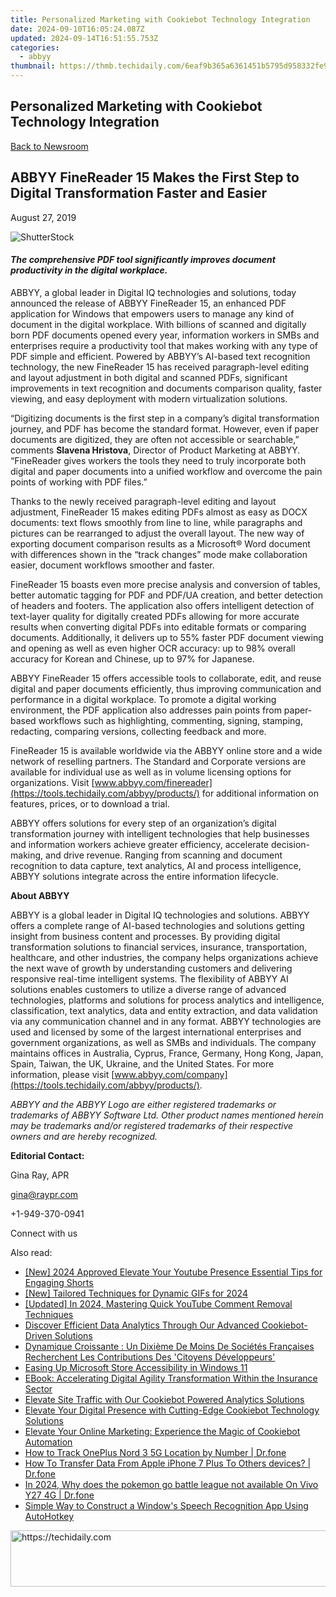 ```yaml
---
title: Personalized Marketing with Cookiebot Technology Integration
date: 2024-09-10T16:05:24.087Z
updated: 2024-09-14T16:51:55.753Z
categories:
  - abbyy
thumbnail: https://thmb.techidaily.com/6eaf9b365a6361451b5795d958332fe971bf3b2af37ac8e9e5c055811b75ea47.jpg
---
```


## Personalized Marketing with Cookiebot Technology Integration

[Back to Newsroom](https://tools.techidaily.com/abbyy/products/)

## ABBYY FineReader 15 Makes the First Step to Digital Transformation Faster and Easier

August 27, 2019

![ShutterStock](https://content.abbyy.com/-/media/project/abbyy/abbyy/branchtemplates/shutterstock_1272462163_1296-x-729.jpg?h=729&iar=0&w=1296)

#### _The comprehensive PDF tool significantly improves document productivity in the digital workplace._ 

  
ABBYY, a global leader in Digital IQ technologies and solutions, today announced the release of ABBYY FineReader 15, an enhanced PDF application for Windows that empowers users to manage any kind of document in the digital workplace. With billions of scanned and digitally born PDF documents opened every year, information workers in SMBs and enterprises require a productivity tool that makes working with any type of PDF simple and efficient. Powered by ABBYY’s AI-based text recognition technology, the new FineReader 15 has received paragraph-level editing and layout adjustment in both digital and scanned PDFs, significant improvements in text recognition and documents comparison quality, faster viewing, and easy deployment with modern virtualization solutions.

“Digitizing documents is the first step in a company’s digital transformation journey, and PDF has become the standard format. However, even if paper documents are digitized, they are often not accessible or searchable,” comments **Slavena Hristova**, Director of Product Marketing at ABBYY. “FineReader gives workers the tools they need to truly incorporate both digital and paper documents into a unified workflow and overcome the pain points of working with PDF files.”

Thanks to the newly received paragraph-level editing and layout adjustment, FineReader 15 makes editing PDFs almost as easy as DOCX documents: text flows smoothly from line to line, while paragraphs and pictures can be rearranged to adjust the overall layout. The new way of exporting document comparison results as a Microsoft® Word document with differences shown in the “track changes” mode make collaboration easier, document workflows smoother and faster.

FineReader 15 boasts even more precise analysis and conversion of tables, better automatic tagging for PDF and PDF/UA creation, and better detection of headers and footers. The application also offers intelligent detection of text-layer quality for digitally created PDFs allowing for more accurate results when converting digital PDFs into editable formats or comparing documents. Additionally, it delivers up to 55% faster PDF document viewing and opening as well as even higher OCR accuracy: up to 98% overall accuracy for Korean and Chinese, up to 97% for Japanese.

ABBYY FineReader 15 offers accessible tools to collaborate, edit, and reuse digital and paper documents efficiently, thus improving communication and performance in a digital workplace. To promote a digital working environment, the PDF application also addresses pain points from paper-based workflows such as highlighting, commenting, signing, stamping, redacting, comparing versions, collecting feedback and more.

FineReader 15 is available worldwide via the ABBYY online store and a wide network of reselling partners. The Standard and Corporate versions are available for individual use as well as in volume licensing options for organizations. Visit [www.abbyy.com/finereader](https://tools.techidaily.com/abbyy/products/) for additional information on features, prices, or to download a trial.

ABBYY offers solutions for every step of an organization’s digital transformation journey with intelligent technologies that help businesses and information workers achieve greater efficiency, accelerate decision-making, and drive revenue. Ranging from scanning and document recognition to data capture, text analytics, AI and process intelligence, ABBYY solutions integrate across the entire information lifecycle.

  
**About ABBYY**

ABBYY is a global leader in Digital IQ technologies and solutions. ABBYY offers a complete range of AI-based technologies and solutions getting insight from business content and processes. By providing digital transformation solutions to financial services, insurance, transportation, healthcare, and other industries, the company helps organizations achieve the next wave of growth by understanding customers and delivering responsive real-time intelligent systems. The flexibility of ABBYY AI solutions enables customers to utilize a diverse range of advanced technologies, platforms and solutions for process analytics and intelligence, classification, text analytics, data and entity extraction, and data validation via any communication channel and in any format. ABBYY technologies are used and licensed by some of the largest international enterprises and government organizations, as well as SMBs and individuals. The company maintains offices in Australia, Cyprus, France, Germany, Hong Kong, Japan, Spain, Taiwan, the UK, Ukraine, and the United States. For more information, please visit [www.abbyy.com/company](https://tools.techidaily.com/abbyy/products/).

_ABBYY and the ABBYY Logo are either registered trademarks or trademarks of ABBYY Software Ltd. Other product names mentioned herein may be trademarks and/or registered trademarks of their respective owners and are hereby recognized._

  
**Editorial Contact:**

Gina Ray, APR

[gina@raypr.com](https://tools.techidaily.com/abbyy/products/)

+1-949-370-0941

Connect with us

<ins class="adsbygoogle"
     style="display:block"
     data-ad-format="autorelaxed"
     data-ad-client="ca-pub-7571918770474297"
     data-ad-slot="1223367746"></ins>

<ins class="adsbygoogle"
     style="display:block"
     data-ad-client="ca-pub-7571918770474297"
     data-ad-slot="8358498916"
     data-ad-format="auto"
     data-full-width-responsive="true"></ins>

<span class="atpl-alsoreadstyle">Also read:</span>
<div><ul>
<li><a href="https://facebook-video-footage.techidaily.com/new-2024-approved-elevate-your-youtube-presence-essential-tips-for-engaging-shorts/"><u>[New] 2024 Approved Elevate Your Youtube Presence Essential Tips for Engaging Shorts</u></a></li>
<li><a href="https://fox-blue.techidaily.com/new-tailored-techniques-for-dynamic-gifs-for-2024/"><u>[New] Tailored Techniques for Dynamic GIFs for 2024</u></a></li>
<li><a href="https://youtube-tips.techidaily.com/ed-in-2024-mastering-quick-youtube-comment-removal-techniques/"><u>[Updated] In 2024, Mastering Quick YouTube Comment Removal Techniques</u></a></li>
<li><a href="https://solve-info.techidaily.com/discover-efficient-data-analytics-through-our-advanced-cookiebot-driven-solutions/"><u>Discover Efficient Data Analytics Through Our Advanced Cookiebot-Driven Solutions</u></a></li>
<li><a href="https://solve-info.techidaily.com/dynamique-croissante-un-dixieme-de-moins-de-societes-francaises-recherchent-les-contributions-des-citoyens-developpeurs/"><u>Dynamique Croissante : Un Dixième De Moins De Sociétés Françaises Recherchent Les Contributions Des 'Citoyens Développeurs'</u></a></li>
<li><a href="https://win11.techidaily.com/easing-up-microsoft-store-accessibility-in-windows-11/"><u>Easing Up Microsoft Store Accessibility in Windows 11</u></a></li>
<li><a href="https://solve-info.techidaily.com/ebook-accelerating-digital-agility-transformation-within-the-insurance-sector/"><u>EBook: Accelerating Digital Agility Transformation Within the Insurance Sector</u></a></li>
<li><a href="https://solve-info.techidaily.com/elevate-site-traffic-with-our-cookiebot-powered-analytics-solutions/"><u>Elevate Site Traffic with Our Cookiebot Powered Analytics Solutions</u></a></li>
<li><a href="https://solve-info.techidaily.com/elevate-your-digital-presence-with-cutting-edge-cookiebot-technology-solutions/"><u>Elevate Your Digital Presence with Cutting-Edge Cookiebot Technology Solutions</u></a></li>
<li><a href="https://solve-info.techidaily.com/elevate-your-online-marketing-experience-the-magic-of-cookiebot-automation/"><u>Elevate Your Online Marketing: Experience the Magic of Cookiebot Automation</u></a></li>
<li><a href="https://android-location-track.techidaily.com/how-to-track-oneplus-nord-3-5g-location-by-number-drfone-by-drfone-virtual-android/"><u>How to Track OnePlus Nord 3 5G Location by Number | Dr.fone</u></a></li>
<li><a href="https://techidaily.com/how-to-transfer-data-from-apple-iphone-7-plus-to-others-devices-drfone-by-drfone-transfer-data-from-ios-transfer-data-from-ios/"><u>How To Transfer Data From Apple iPhone 7 Plus To Others devices? | Dr.fone</u></a></li>
<li><a href="https://change-location.techidaily.com/in-2024-why-does-the-pokemon-go-battle-league-not-available-on-vivo-y27-4g-drfone-by-drfone-virtual-android/"><u>In 2024, Why does the pokemon go battle league not available On Vivo Y27 4G | Dr.fone</u></a></li>
<li><a href="https://win11-tips.techidaily.com/simple-way-to-construct-a-windows-speech-recognition-app-using-autohotkey/"><u>Simple Way to Construct a Window's Speech Recognition App Using AutoHotkey</u></a></li>
</ul></div>

<!-- affiliate ads begin -->
<a href="https://appsumo.8odi.net/c/5597632/2137378/7443" target="_top" id="2137378">
  <img src="//a.impactradius-go.com/display-ad/7443-2137378" border="0" alt="https://techidaily.com" width="600" height="90"/>
</a>
<img height="0" width="0" src="https://appsumo.8odi.net/i/5597632/2137378/7443" style="position:absolute;visibility:hidden;" border="0" />
<!-- affiliate ads end -->

